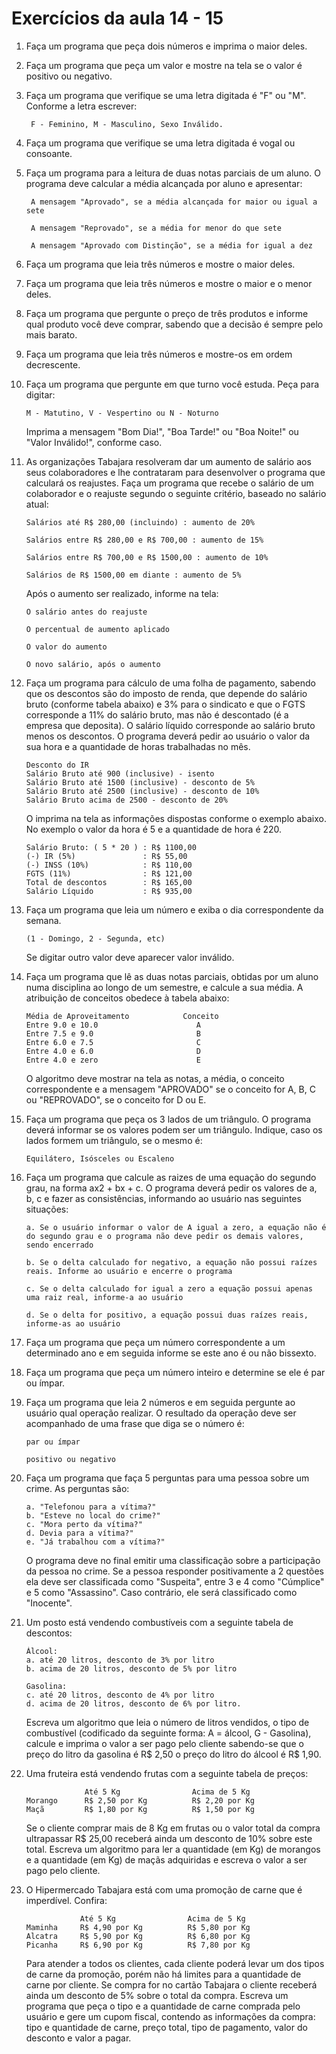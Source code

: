 # Exercícios da aula 14 - 15

1. Faça um programa que peça dois números e imprima o maior deles.

2. Faça um programa que peça um valor e mostre na tela se o valor é positivo ou negativo.

3. Faça um programa que verifique se uma letra digitada é "F" ou "M". Conforme a letra escrever: 

        F - Feminino, M - Masculino, Sexo Inválido.

4. Faça um programa que verifique se uma letra digitada é vogal ou consoante.

5. Faça um programa para a leitura de duas notas parciais de um aluno. O programa deve calcular a média alcançada por aluno e apresentar:
 
        A mensagem "Aprovado", se a média alcançada for maior ou igual a sete

        A mensagem "Reprovado", se a média for menor do que sete
        
        A mensagem "Aprovado com Distinção", se a média for igual a dez
        
6. Faça um programa que leia três números e mostre o maior deles.

7. Faça um programa que leia três números e mostre o maior e o menor deles.

8. Faça um programa que pergunte o preço de três produtos e informe qual produto você deve comprar, sabendo que a decisão é sempre pelo mais barato.

9. Faça um programa que leia três números e mostre-os em ordem decrescente.

10. Faça um programa que pergunte em que turno você estuda. Peça para digitar:

        M - Matutino, V - Vespertino ou N - Noturno
        
    Imprima a mensagem "Bom Dia!", "Boa Tarde!" ou "Boa Noite!" ou "Valor Inválido!", conforme caso.

11. As organizações Tabajara resolveram dar um aumento de salário aos seus colaboradores e lhe contrataram para desenvolver o programa que calculará os reajustes. Faça um programa que recebe o salário de um colaborador e o reajuste segundo o seguinte critério, baseado no salário atual:


        Salários até R$ 280,00 (incluindo) : aumento de 20%

        Salários entre R$ 280,00 e R$ 700,00 : aumento de 15%

        Salários entre R$ 700,00 e R$ 1500,00 : aumento de 10%
        
        Salários de R$ 1500,00 em diante : aumento de 5%
        
    Após o aumento ser realizado, informe na tela: 

        O salário antes do reajuste
        
        O percentual de aumento aplicado
        
        O valor do aumento
        
        O novo salário, após o aumento
        
12. Faça um programa para cálculo de uma folha de pagamento, sabendo que os descontos são do imposto de renda, que depende do salário bruto (conforme tabela abaixo) e 3% para o sindicato e que o FGTS corresponde a 11% do salário bruto, mas não é descontado (é a empresa que deposita). O salário líquido corresponde ao salário bruto menos os descontos. O programa deverá pedir ao usuário o valor da sua hora e a quantidade de horas trabalhadas no mês.

        Desconto do IR
        Salário Bruto até 900 (inclusive) - isento
        Salário Bruto até 1500 (inclusive) - desconto de 5%
        Salário Bruto até 2500 (inclusive) - desconto de 10%
        Salário Bruto acima de 2500 - desconto de 20%
        
    O imprima na tela as informações dispostas conforme o exemplo abaixo. No exemplo o valor da hora é 5 e a quantidade de hora é 220.

        Salário Bruto: ( 5 * 20 ) : R$ 1100,00
        (-) IR (5%)               : R$ 55,00
        (-) INSS (10%)            : R$ 110,00
        FGTS (11%)                : R$ 121,00
        Total de descontos        : R$ 165,00
        Salário Líquido           : R$ 935,00
        

13. Faça um programa que leia um número e exiba o dia correspondente da semana.

        (1 - Domingo, 2 - Segunda, etc)

    Se digitar outro valor deve aparecer valor inválido.

14. Faça um programa que lê as duas notas parciais, obtidas por um aluno numa disciplina ao longo de um semestre, e calcule a sua média. A atribuição de conceitos obedece à tabela abaixo:

        Média de Aproveitamento            Conceito
        Entre 9.0 e 10.0                      A
        Entre 7.5 e 9.0                       B
        Entre 6.0 e 7.5                       C
        Entre 4.0 e 6.0                       D
        Entre 4.0 e zero                      E
        
    O algoritmo deve mostrar na tela as notas, a média, o conceito correspondente e a mensagem "APROVADO" se o conceito for A, B, C ou "REPROVADO", se o conceito for D ou E.

15. Faça um programa que peça os 3 lados de um triângulo. O programa deverá informar se os valores podem ser um triângulo. Indique, caso os lados formem um triângulo, se o mesmo é: 

        Equilátero, Isósceles ou Escaleno
        
16. Faça um programa que calcule as raizes de uma equação do segundo grau, na forma ax2 + bx + c. O programa deverá pedir os valores de a, b, c e fazer as consistências, informando ao usuário nas seguintes situações:

        a. Se o usuário informar o valor de A igual a zero, a equação não é do segundo grau e o programa não deve pedir os demais valores, sendo encerrado
        
        b. Se o delta calculado for negativo, a equação não possui raízes reais. Informe ao usuário e encerre o programa
        
        c. Se o delta calculado for igual a zero a equação possui apenas uma raiz real, informe-a ao usuário
        
        d. Se o delta for positivo, a equação possui duas raízes reais, informe-as ao usuário
        
17. Faça um programa que peça um número correspondente a um determinado ano e em seguida informe se este ano é ou não bissexto.

18. Faça um programa que peça um número inteiro e determine se ele é par ou ímpar.

19. Faça um programa que leia 2 números e em seguida pergunte ao usuário qual operação realizar. O resultado da operação deve ser acompanhado de uma frase que diga se o número é:

        par ou ímpar
        
        positivo ou negativo
        
20. Faça um programa que faça 5 perguntas para uma pessoa sobre um crime. As perguntas são:

        a. "Telefonou para a vítima?"
        b. "Esteve no local do crime?"
        c. "Mora perto da vítima?"
        d. Devia para a vítima?"
        e. "Já trabalhou com a vítima?"
        
    O programa deve no final emitir uma classificação sobre a participação da pessoa no crime. Se a pessoa responder positivamente a 2 questões ela deve ser classificada como     "Suspeita", entre 3 e 4 como "Cúmplice" e 5 como "Assassino". Caso contrário, ele será classificado como "Inocente".

21. Um posto está vendendo combustíveis com a seguinte tabela de descontos:

        Álcool:
        a. até 20 litros, desconto de 3% por litro
        b. acima de 20 litros, desconto de 5% por litro
        
        Gasolina:
        c. até 20 litros, desconto de 4% por litro
        d. acima de 20 litros, desconto de 6% por litro.
        
    Escreva um algoritmo que leia o número de litros vendidos, o tipo de combustível (codificado da seguinte forma: A = álcool, G - Gasolina), calcule e imprima o valor a ser     pago pelo cliente sabendo-se que o preço do litro da gasolina é R$ 2,50 o preço do litro do álcool é R$ 1,90.

22. Uma fruteira está vendendo frutas com a seguinte tabela de preços:

                     Até 5 Kg                Acima de 5 Kg
        Morango      R$ 2,50 por Kg          R$ 2,20 por Kg
        Maçã         R$ 1,80 por Kg          R$ 1,50 por Kg
        
    Se o cliente comprar mais de 8 Kg em frutas ou o valor total da compra ultrapassar R$ 25,00 receberá ainda um desconto de 10% sobre este total. Escreva um algoritmo para     ler a quantidade (em Kg) de morangos e a quantidade (em Kg) de maçãs adquiridas e escreva o valor a ser pago pelo cliente.

23. O Hipermercado Tabajara está com uma promoção de carne que é imperdível. Confira:

                        
                    Até 5 Kg                Acima de 5 Kg
        Maminha     R$ 4,90 por Kg          R$ 5,80 por Kg
        Alcatra     R$ 5,90 por Kg          R$ 6,80 por Kg
        Picanha     R$ 6,90 por Kg          R$ 7,80 por Kg
                
    Para atender a todos os clientes, cada cliente poderá levar um dos tipos de carne da promoção, porém não há limites para a quantidade de carne por cliente. Se compra for     no cartão Tabajara o cliente receberá ainda um desconto de 5% sobre o total da compra. Escreva um programa que peça o tipo e a quantidade de carne comprada pelo usuário e     gere um cupom fiscal, contendo as informações da compra: tipo e quantidade de carne, preço total, tipo de pagamento, valor do desconto e valor a pagar.        
        
        
        
